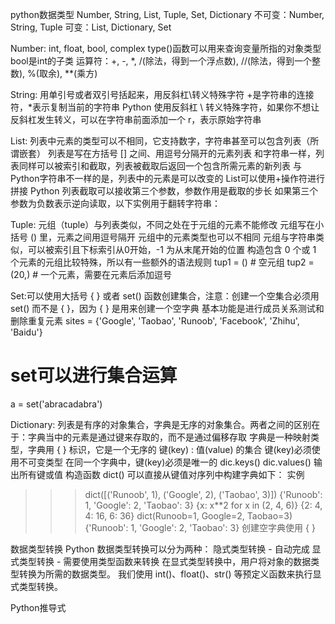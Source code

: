 python数据类型
Number, String, List, Tuple, Set, Dictionary
不可变：Number, String, Tuple
可变：List, Dictionary, Set

Number: int, float, bool, complex
type()函数可以用来查询变量所指的对象类型
bool是int的子类
运算符：+, -, *, /(除法，得到一个浮点数), //(除法，得到一个整数), %(取余), **(乘方)

String: 用单引号或者双引号括起来，用反斜杠\转义特殊字符
+是字符串的连接符，*表示复制当前的字符串
Python 使用反斜杠 \ 转义特殊字符，如果你不想让反斜杠发生转义，可以在字符串前面添加一个 r，表示原始字符串

List: 列表中元素的类型可以不相同，它支持数字，字符串甚至可以包含列表（所谓嵌套）
列表是写在方括号 [] 之间、用逗号分隔开的元素列表
和字符串一样，列表同样可以被索引和截取，列表被截取后返回一个包含所需元素的新列表
与Python字符串不一样的是，列表中的元素是可以改变的
List可以使用+操作符进行拼接
Python 列表截取可以接收第三个参数，参数作用是截取的步长
如果第三个参数为负数表示逆向读取，以下实例用于翻转字符串：

Tuple: 元组（tuple）与列表类似，不同之处在于元组的元素不能修改
元组写在小括号 () 里，元素之间用逗号隔开
元组中的元素类型也可以不相同
元组与字符串类似，可以被索引且下标索引从0开始，-1 为从末尾开始的位置
构造包含 0 个或 1 个元素的元组比较特殊，所以有一些额外的语法规则
tup1 = ()    # 空元组
tup2 = (20,) # 一个元素，需要在元素后添加逗号

Set:可以使用大括号 { } 或者 set() 函数创建集合，注意：创建一个空集合必须用 set() 而不是 { }，因为 { } 是用来创建一个空字典
基本功能是进行成员关系测试和删除重复元素
sites = {'Google', 'Taobao', 'Runoob', 'Facebook', 'Zhihu', 'Baidu'}
# set可以进行集合运算
a = set('abracadabra')

Dictionary: 列表是有序的对象集合，字典是无序的对象集合。两者之间的区别在于：字典当中的元素是通过键来存取的，而不是通过偏移存取
字典是一种映射类型，字典用 { } 标识，它是一个无序的 键(key) : 值(value) 的集合
键(key)必须使用不可变类型
在同一个字典中，键(key)必须是唯一的
dic.keys() dic.values() 输出所有键或值
构造函数 dict() 可以直接从键值对序列中构建字典如下：
实例
>>> dict([('Runoob', 1), ('Google', 2), ('Taobao', 3)])
{'Runoob': 1, 'Google': 2, 'Taobao': 3}
>>> {x: x**2 for x in (2, 4, 6)}
{2: 4, 4: 16, 6: 36}
>>> dict(Runoob=1, Google=2, Taobao=3)
{'Runoob': 1, 'Google': 2, 'Taobao': 3}
创建空字典使用 { }

数据类型转换
Python 数据类型转换可以分为两种：
隐式类型转换 - 自动完成
显式类型转换 - 需要使用类型函数来转换
在显式类型转换中，用户将对象的数据类型转换为所需的数据类型。 我们使用 int()、float()、str() 等预定义函数来执行显式类型转换。

Python推导式

